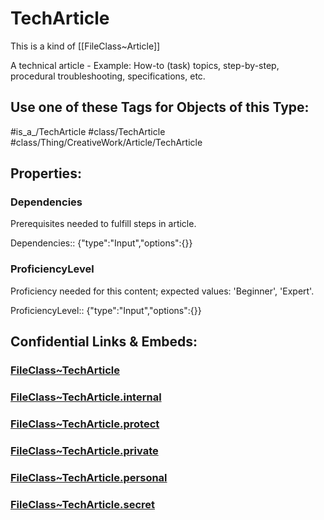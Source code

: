 ﻿---
limit: 9
mapWithTag: true
excludes: 
icon: link-2
version: "2.0"
tagNames:
  - class/TechArticle
  - class/Thing/CreativeWork/Article/TechArticle
  - is_a_/TechArticle
  - schema-org/TechArticle
tags:
  - class/FileClass
  - class/TechArticle
  - is_a_/TechArticle
  - class/Thing/CreativeWork/Article/TechArticle
extends: FileClass~Thing/FileClass~CreativeWork/FileClass~Article
fields:
  - id: LsOnJG
    name: Dependencies
    options: {}
    type: Input
    path: ""
  - id: NkCCpP
    name: ProficiencyLevel
    options: {}
    type: Input
    path: ""
---

# TechArticle
This is a kind of [[FileClass~Article]]

A technical article - Example: How-to (task) topics, step-by-step, procedural troubleshooting, specifications, etc.


## Use one of these Tags for Objects of this Type:

#is_a_/TechArticle
#class/TechArticle
#class/Thing/CreativeWork/Article/TechArticle

## Properties:

### Dependencies
Prerequisites needed to fulfill steps in article.

Dependencies:: {"type":"Input","options":{}}

### ProficiencyLevel
Proficiency needed for this content; expected values: 'Beginner', 'Expert'.

ProficiencyLevel:: {"type":"Input","options":{}}



## Confidential Links & Embeds: 

### [FileClass~TechArticle](/_public/fileClass/FileClass~Thing/FileClass~CreativeWork/FileClass~Article/FileClass~TechArticle.md) 

### [FileClass~TechArticle.internal](/_internal/fileClass/FileClass~Thing/FileClass~CreativeWork/FileClass~Article/FileClass~TechArticle.internal.md) 

### [FileClass~TechArticle.protect](/_protect/fileClass/FileClass~Thing/FileClass~CreativeWork/FileClass~Article/FileClass~TechArticle.protect.md) 

### [FileClass~TechArticle.private](/_private/fileClass/FileClass~Thing/FileClass~CreativeWork/FileClass~Article/FileClass~TechArticle.private.md) 

### [FileClass~TechArticle.personal](/_personal/fileClass/FileClass~Thing/FileClass~CreativeWork/FileClass~Article/FileClass~TechArticle.personal.md) 

### [FileClass~TechArticle.secret](/_secret/fileClass/FileClass~Thing/FileClass~CreativeWork/FileClass~Article/FileClass~TechArticle.secret.md) 
